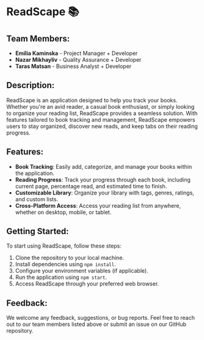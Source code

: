 # ReadScape 📚

## Team Members:
- **Emilia Kaminska** - Project Manager + Developer
- **Nazar Mikhayliv** - Quality Assurance + Developer
- **Taras Matsan** - Business Analyst + Developer

## Description:
ReadScape is an application designed to help you track your books. Whether you're an avid reader, a casual book enthusiast, or simply looking to organize your reading list, ReadScape provides a seamless solution. With features tailored to book tracking and management, ReadScape empowers users to stay organized, discover new reads, and keep tabs on their reading progress.

## Features:
- **Book Tracking**: Easily add, categorize, and manage your books within the application.
- **Reading Progress**: Track your progress through each book, including current page, percentage read, and estimated time to finish.
- **Customizable Library**: Organize your library with tags, genres, ratings, and custom lists.
- **Cross-Platform Access**: Access your reading list from anywhere, whether on desktop, mobile, or tablet.

## Getting Started:
To start using ReadScape, follow these steps:
1. Clone the repository to your local machine.
2. Install dependencies using `npm install`.
3. Configure your environment variables (if applicable).
4. Run the application using `npm start`.
5. Access ReadScape through your preferred web browser.

## Feedback:
We welcome any feedback, suggestions, or bug reports. Feel free to reach out to our team members listed above or submit an issue on our GitHub repository.
